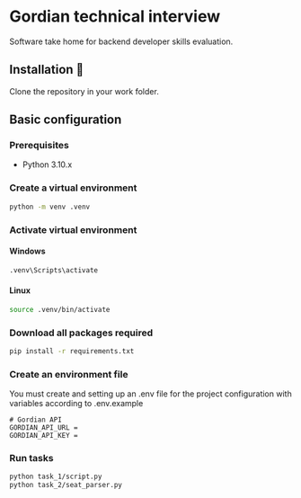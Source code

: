 # Gordian technical interview
Software take home for backend developer skills evaluation.

## Installation 🔧

Clone the repository in your work folder.

## Basic configuration

### Prerequisites

* Python 3.10.x

### Create a virtual environment
```sh
python -m venv .venv
```
### Activate virtual environment

#### Windows
```sh
.venv\Scripts\activate
```
#### Linux
```sh
source .venv/bin/activate
```
### Download all packages required
```sh
pip install -r requirements.txt
```
### Create an environment file

You must create and setting up an .env file for the project configuration with variables according to .env.example
```dosini
# Gordian API
GORDIAN_API_URL =
GORDIAN_API_KEY =
```
### Run tasks
```sh
python task_1/script.py
python task_2/seat_parser.py
```